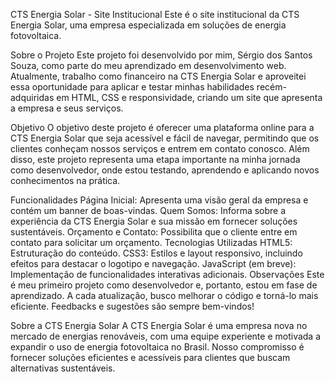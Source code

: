 CTS Energia Solar - Site Institucional
Este é o site institucional da CTS Energia Solar, uma empresa especializada em soluções de energia fotovoltaica.

Sobre o Projeto
Este projeto foi desenvolvido por mim, Sérgio dos Santos Souza, como parte do meu aprendizado em desenvolvimento web. Atualmente, trabalho como financeiro na CTS Energia Solar e aproveitei essa oportunidade para aplicar e testar minhas habilidades recém-adquiridas em HTML, CSS e responsividade, criando um site que apresenta a empresa e seus serviços.

Objetivo
O objetivo deste projeto é oferecer uma plataforma online para a CTS Energia Solar que seja acessível e fácil de navegar, permitindo que os clientes conheçam nossos serviços e entrem em contato conosco. Além disso, este projeto representa uma etapa importante na minha jornada como desenvolvedor, onde estou testando, aprendendo e aplicando novos conhecimentos na prática.

Funcionalidades
Página Inicial: Apresenta uma visão geral da empresa e contém um banner de boas-vindas.
Quem Somos: Informa sobre a experiência da CTS Energia Solar e sua missão em fornecer soluções sustentáveis.
Orçamento e Contato: Possibilita que o cliente entre em contato para solicitar um orçamento.
Tecnologias Utilizadas
HTML5: Estruturação do conteúdo.
CSS3: Estilos e layout responsivo, incluindo efeitos para destacar o logotipo e navegação.
JavaScript (em breve): Implementação de funcionalidades interativas adicionais.
Observações
Este é meu primeiro projeto como desenvolvedor e, portanto, estou em fase de aprendizado. A cada atualização, busco melhorar o código e torná-lo mais eficiente. Feedbacks e sugestões são sempre bem-vindos!

Sobre a CTS Energia Solar
A CTS Energia Solar é uma empresa nova no mercado de energias renováveis, com uma equipe experiente e motivada a expandir o uso de energia fotovoltaica no Brasil. Nosso compromisso é fornecer soluções eficientes e acessíveis para clientes que buscam alternativas sustentáveis.

